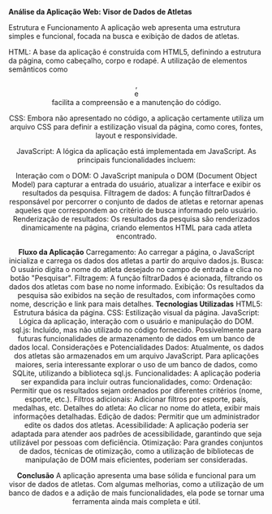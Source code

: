 **Análise da Aplicação Web: Visor de Dados de Atletas**

Estrutura e Funcionamento
A aplicação web apresenta uma estrutura simples e funcional, focada na busca e exibição de dados de atletas.

HTML: A base da aplicação é construída com HTML5, definindo a estrutura da página, como cabeçalho, corpo e rodapé. A utilização de elementos semânticos como <header>, <main> e <footer> facilita a compreensão e a manutenção do código.

CSS: Embora não apresentado no código, a aplicação certamente utiliza um arquivo CSS para definir a estilização visual da página, como cores, fontes, layout e responsividade.

JavaScript: A lógica da aplicação está implementada em JavaScript. As principais funcionalidades incluem:


Interação com o DOM: O JavaScript manipula o DOM (Document Object Model) para capturar a entrada do usuário, atualizar a interface e exibir os resultados da pesquisa.
Filtragem de dados: A função filtrarDados é responsável por percorrer o conjunto de dados de atletas e retornar apenas aqueles que correspondem ao critério de busca informado pelo usuário.
Renderização de resultados: Os resultados da pesquisa são renderizados dinamicamente na página, criando elementos HTML para cada atleta encontrado.

**Fluxo da Aplicação**
Carregamento: Ao carregar a página, o JavaScript inicializa e carrega os dados dos atletas a partir do arquivo dados.js.
Busca: O usuário digita o nome do atleta desejado no campo de entrada e clica no botão "Pesquisar".
Filtragem: A função filtrarDados é acionada, filtrando os dados dos atletas com base no nome informado.
Exibição: Os resultados da pesquisa são exibidos na seção de resultados, com informações como nome, descrição e link para mais detalhes.
**Tecnologias Utilizadas**
HTML5: Estrutura básica da página.
CSS: Estilização visual da página.
JavaScript: Lógica da aplicação, interação com o usuário e manipulação do DOM.
sql.js: Incluído, mas não utilizado no código fornecido. Possivelmente para futuras funcionalidades de armazenamento de dados em um banco de dados local.
Considerações e Potencialidades
Dados: Atualmente, os dados dos atletas são armazenados em um arquivo JavaScript. Para aplicações maiores, seria interessante explorar o uso de um banco de dados, como SQLite, utilizando a biblioteca sql.js.
Funcionalidades: A aplicação poderia ser expandida para incluir outras funcionalidades, como:
Ordenação: Permitir que os resultados sejam ordenados por diferentes critérios (nome, esporte, etc.).
Filtros adicionais: Adicionar filtros por esporte, país, medalhas, etc.
Detalhes do atleta: Ao clicar no nome do atleta, exibir mais informações detalhadas.
Edição de dados: Permitir que um administrador edite os dados dos atletas.
Acessibilidade: A aplicação poderia ser adaptada para atender aos padrões de acessibilidade, garantindo que seja utilizável por pessoas com deficiência.
Otimização: Para grandes conjuntos de dados, técnicas de otimização, como a utilização de bibliotecas de manipulação de DOM mais eficientes, poderiam ser consideradas.

**Conclusão**
A aplicação apresenta uma base sólida e funcional para um visor de dados de atletas. Com algumas melhorias, como a utilização de um banco de dados e a adição de mais funcionalidades, ela pode se tornar uma ferramenta ainda mais completa e útil.

